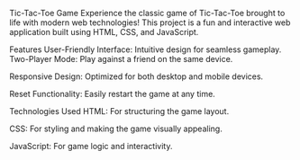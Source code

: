 Tic-Tac-Toe Game
Experience the classic game of Tic-Tac-Toe brought to life with modern web technologies! This project is a fun and interactive web application built using HTML, CSS, and JavaScript.

Features
User-Friendly Interface: Intuitive design for seamless gameplay.
Two-Player Mode: Play against a friend on the same device.

Responsive Design: Optimized for both desktop and mobile devices.

Reset Functionality: Easily restart the game at any time.

Technologies Used
HTML: For structuring the game layout.

CSS: For styling and making the game visually appealing.

JavaScript: For game logic and interactivity.